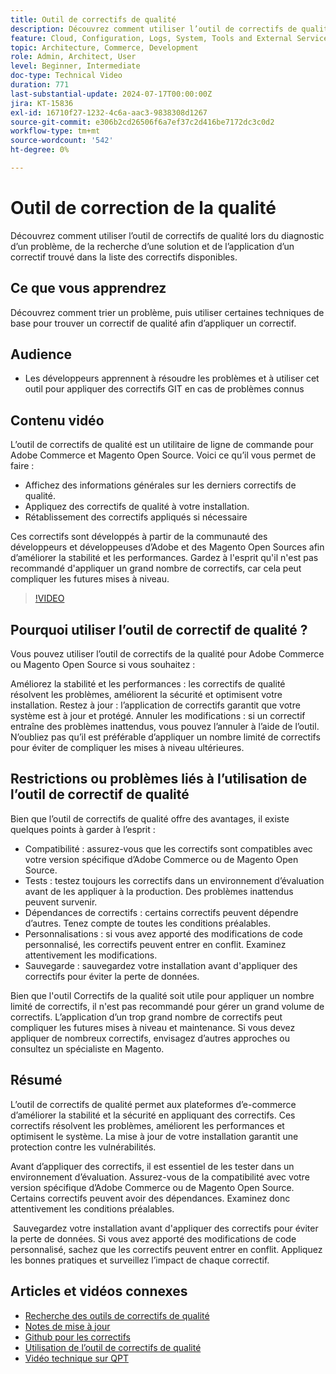 ```yaml
---
title: Outil de correctifs de qualité
description: Découvrez comment utiliser l’outil de correctifs de qualité lors du diagnostic d’un problème, de la recherche d’une solution et de l’application d’un correctif trouvé dans la liste des correctifs disponibles.
feature: Cloud, Configuration, Logs, System, Tools and External Services
topic: Architecture, Commerce, Development
role: Admin, Architect, User
level: Beginner, Intermediate
doc-type: Technical Video
duration: 771
last-substantial-update: 2024-07-17T00:00:00Z
jira: KT-15836
exl-id: 16710f27-1232-4c6a-aac3-9838308d1267
source-git-commit: e306b2cd26506f6a7ef37c2d416be7172dc3c0d2
workflow-type: tm+mt
source-wordcount: '542'
ht-degree: 0%

---
```


# Outil de correction de la qualité

Découvrez comment utiliser l’outil de correctifs de qualité lors du diagnostic d’un problème, de la recherche d’une solution et de l’application d’un correctif trouvé dans la liste des correctifs disponibles.

## Ce que vous apprendrez

Découvrez comment trier un problème, puis utiliser certaines techniques de base pour trouver un correctif de qualité afin d’appliquer un correctif.

## Audience

* Les développeurs apprennent à résoudre les problèmes et à utiliser cet outil pour appliquer des correctifs GIT en cas de problèmes connus

## Contenu vidéo

L’outil de correctifs de qualité est un utilitaire de ligne de commande pour Adobe Commerce et Magento Open Source. Voici ce qu’il vous permet de faire :

* Affichez des informations générales sur les derniers correctifs de qualité.
* Appliquez des correctifs de qualité à votre installation.
* Rétablissement des correctifs appliqués si nécessaire

Ces correctifs sont développés à partir de la communauté des développeurs et développeuses d’Adobe et des Magento Open Sources afin d’améliorer la stabilité et les performances. Gardez à l&#39;esprit qu&#39;il n&#39;est pas recommandé d&#39;appliquer un grand nombre de correctifs, car cela peut compliquer les futures mises à niveau.

>[!VIDEO](https://video.tv.adobe.com/v/3431436?learn=on)

## Pourquoi utiliser l’outil de correctif de qualité ?

Vous pouvez utiliser l’outil de correctifs de la qualité pour Adobe Commerce ou Magento Open Source si vous souhaitez :

Améliorez la stabilité et les performances : les correctifs de qualité résolvent les problèmes, améliorent la sécurité et optimisent votre installation.
Restez à jour : l’application de correctifs garantit que votre système est à jour et protégé.
Annuler les modifications : si un correctif entraîne des problèmes inattendus, vous pouvez l’annuler à l’aide de l’outil. N’oubliez pas qu’il est préférable d’appliquer un nombre limité de correctifs pour éviter de compliquer les mises à niveau ultérieures.  

## Restrictions ou problèmes liés à l’utilisation de l’outil de correctif de qualité

Bien que l’outil de correctifs de qualité offre des avantages, il existe quelques points à garder à l’esprit :

* Compatibilité : assurez-vous que les correctifs sont compatibles avec votre version spécifique d’Adobe Commerce ou de Magento Open Source.
* Tests : testez toujours les correctifs dans un environnement d’évaluation avant de les appliquer à la production. Des problèmes inattendus peuvent survenir.
* Dépendances de correctifs : certains correctifs peuvent dépendre d’autres. Tenez compte de toutes les conditions préalables.
* Personnalisations : si vous avez apporté des modifications de code personnalisé, les correctifs peuvent entrer en conflit. Examinez attentivement les modifications.
* Sauvegarde : sauvegardez votre installation avant d&#39;appliquer des correctifs pour éviter la perte de données.

Bien que l&#39;outil Correctifs de la qualité soit utile pour appliquer un nombre limité de correctifs, il n&#39;est pas recommandé pour gérer un grand volume de correctifs. L’application d’un trop grand nombre de correctifs peut compliquer les futures mises à niveau et maintenance. Si vous devez appliquer de nombreux correctifs, envisagez d’autres approches ou consultez un spécialiste en Magento. 

## Résumé

L’outil de correctifs de qualité permet aux plateformes d’e-commerce d’améliorer la stabilité et la sécurité en appliquant des correctifs. Ces correctifs résolvent les problèmes, améliorent les performances et optimisent le système. La mise à jour de votre installation garantit une protection contre les vulnérabilités.

Avant d’appliquer des correctifs, il est essentiel de les tester dans un environnement d’évaluation. Assurez-vous de la compatibilité avec votre version spécifique d’Adobe Commerce ou de Magento Open Source. Certains correctifs peuvent avoir des dépendances. Examinez donc attentivement les conditions préalables.

 Sauvegardez votre installation avant d&#39;appliquer des correctifs pour éviter la perte de données. Si vous avez apporté des modifications de code personnalisé, sachez que les correctifs peuvent entrer en conflit. Appliquez les bonnes pratiques et surveillez l’impact de chaque correctif.

## Articles et vidéos connexes

* [Recherche des outils de correctifs de qualité](https://experienceleague.adobe.com/tools/commerce-quality-patches/index.html)
* [Notes de mise à jour](https://experienceleague.adobe.com/en/docs/commerce-operations/tools/quality-patches-tool/release-notes)
* [Github pour les correctifs](https://github.com/magento/quality-patches/blob/master/patches/os/)
* [Utilisation de l’outil de correctifs de qualité](https://experienceleague.adobe.com/en/docs/commerce-operations/tools/quality-patches-tool/usage)
* [Vidéo technique sur QPT](https://experienceleague.adobe.com/en/docs/commerce-learn/tutorials/tools/quality-patch-tool)
